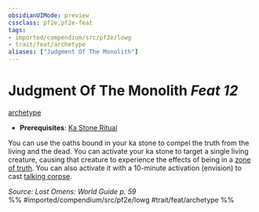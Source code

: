 ```yaml
---
obsidianUIMode: preview
cssclass: pf2e,pf2e-feat
tags:
- imported/compendium/src/pf2e/lowg
- trait/feat/archetype
aliases: ["Judgment Of The Monolith"]
---
```

# Judgment Of The Monolith  *Feat 12*  
[archetype](archetype.md)  

- **Prerequisites**: [Ka Stone Ritual](ka-stone-ritual-lowg.md)

You can use the oaths bound in your ka stone to compel the truth from the living and the dead. You can activate your ka stone to target a single living creature, causing that creature to experience the effects of being in a [zone of truth](../spells/zone-of-truth.md). You can also activate it with a 10-minute activation (envision) to cast [talking corpse](../spells/talking-corpse.md).

*Source: Lost Omens: World Guide p. 59*  
%% #imported/compendium/src/pf2e/lowg #trait/feat/archetype %%